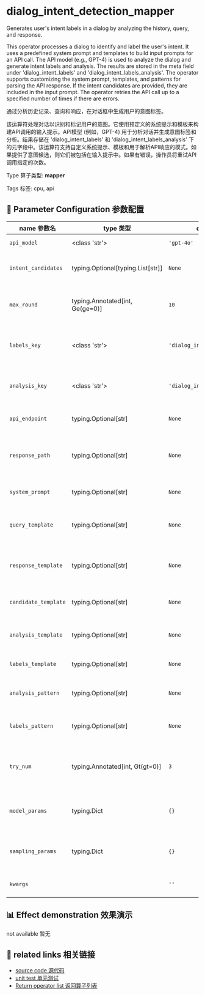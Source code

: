 # dialog_intent_detection_mapper

Generates user's intent labels in a dialog by analyzing the history, query, and response.

This operator processes a dialog to identify and label the user's intent. It uses a predefined system prompt and templates to build input prompts for an API call. The API model (e.g., GPT-4) is used to analyze the dialog and generate intent labels and analysis. The results are stored in the meta field under 'dialog_intent_labels' and 'dialog_intent_labels_analysis'. The operator supports customizing the system prompt, templates, and patterns for parsing the API response. If the intent candidates are provided, they are included in the input prompt. The operator retries the API call up to a specified number of times if there are errors.

通过分析历史记录、查询和响应，在对话框中生成用户的意图标签。

该运算符处理对话以识别和标记用户的意图。它使用预定义的系统提示和模板来构建API调用的输入提示。API模型 (例如，GPT-4) 用于分析对话并生成意图标签和分析。结果存储在 'dialog_intent_labels' 和 'dialog_intent_labels_analysis' 下的元字段中。该运算符支持自定义系统提示、模板和用于解析API响应的模式。如果提供了意图候选，则它们被包括在输入提示中。如果有错误，操作员将重试API调用指定的次数。

Type 算子类型: **mapper**

Tags 标签: cpu, api

## 🔧 Parameter Configuration 参数配置
| name 参数名 | type 类型 | default 默认值 | desc 说明 |
|--------|------|--------|------|
| `api_model` | <class 'str'> | `'gpt-4o'` | API model name. |
| `intent_candidates` | typing.Optional[typing.List[str]] | `None` | The output intent candidates. Use the |
| `max_round` | typing.Annotated[int, Ge(ge=0)] | `10` | The max num of round in the dialog to build the |
| `labels_key` | <class 'str'> | `'dialog_intent_labels'` | The key name in the meta field to store the |
| `analysis_key` | <class 'str'> | `'dialog_intent_labels_analysis'` | The key name in the meta field to store the |
| `api_endpoint` | typing.Optional[str] | `None` | URL endpoint for the API. |
| `response_path` | typing.Optional[str] | `None` | Path to extract content from the API response. |
| `system_prompt` | typing.Optional[str] | `None` | System prompt for the task. |
| `query_template` | typing.Optional[str] | `None` | Template for query part to build the input |
| `response_template` | typing.Optional[str] | `None` | Template for response part to build the |
| `candidate_template` | typing.Optional[str] | `None` | Template for intent candidates to |
| `analysis_template` | typing.Optional[str] | `None` | Template for analysis part to build the |
| `labels_template` | typing.Optional[str] | `None` | Template for labels to build the |
| `analysis_pattern` | typing.Optional[str] | `None` | Pattern to parse the return intent |
| `labels_pattern` | typing.Optional[str] | `None` | Pattern to parse the return intent |
| `try_num` | typing.Annotated[int, Gt(gt=0)] | `3` | The number of retry attempts when there is an API |
| `model_params` | typing.Dict | `{}` | Parameters for initializing the API model. |
| `sampling_params` | typing.Dict | `{}` | Extra parameters passed to the API call. |
| `kwargs` |  | `''` | Extra keyword arguments. |

## 📊 Effect demonstration 效果演示
not available 暂无

## 🔗 related links 相关链接
- [source code 源代码](../../../data_juicer/ops/mapper/dialog_intent_detection_mapper.py)
- [unit test 单元测试](../../../tests/ops/mapper/test_dialog_intent_detection_mapper.py)
- [Return operator list 返回算子列表](../../Operators.md)